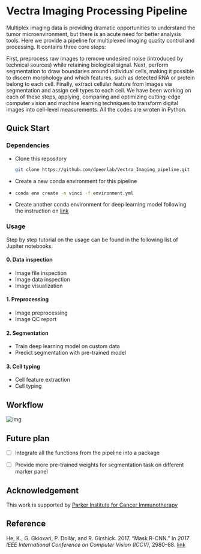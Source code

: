 # Vectra Imaging Processing Pipeline

Multiplex imaging data is providing dramatic opportunities to understand the tumor microenvironment, but there is an acute need for better analysis tools. Here we provide a pipeline for multiplexed imaging quality control and processing. It contains three core steps: 

First, preprocess raw images to remove undesired noise (introduced by technical sources) while retaining biological signal. Next, perform segmentation to draw boundaries around individual cells, making it possible to discern morphology and which features, such as detected RNA or protein belong to each cell. Finally, extract cellular feature from images via segmentation and assign cell types to each cell.  We have been working on each of these steps, applying, comparing and optimizing cutting-edge computer vision and machine learning techniques to transform digital images into cell-level measurements. All the codes are wroten in Python.





## Quick Start 

### Dependencies

* Clone this repository

  ```bash
  git clone https://github.com/dpeerlab/Vectra_Imaging_pipeline.git
  ```

* Create a new conda environment for this pipeline 

* ```bash
  conda env create -n vinci -f environment.yml 
  ```

* Create another conda environment for deep learning model following the instruction on [link](https://github.com/dpeerlab/Mask_R-CNN_cell)



### Usage

Step by step tutorial on the usage can be found in the following list of Jupiter notebooks.

#### 0. Data inspection

* Image file inspection
* Image data inspection
* Image visualization 

#### 1. Preprocessing 

* Image preprocessing 
* Image QC report 

#### 2. Segmentation 

* Train deep learning model on custom data
* Predict segmentation with pre-trained model

#### 3. Cell typing

* Cell feature extraction
* Cell typing

## Workflow

![img](./resource/figure/pipeline_overview.png)

## Future plan 

- [ ] Integrate all the functions from the pipeline into a package 
- [ ] Provide more pre-trained weights for segmentation task on different marker panel 



## Acknowledgement 

This work is supported by [Parker Institute for Cancer Immunotherapy](https://www.parkerici.org/)



## Reference

He, K., G. Gkioxari, P. Dollár, and R. Girshick. 2017. “Mask R-CNN.” In *2017 IEEE International Conference on Computer Vision (ICCV)*, 2980–88. [link](https://arxiv.org/abs/1703.06870)



